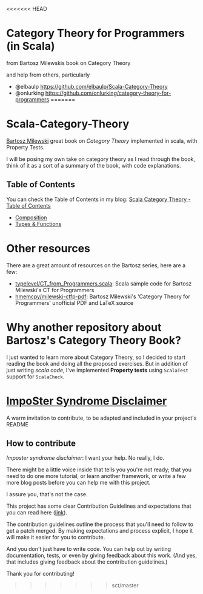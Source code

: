 <<<<<<< HEAD
# Category Theory for Programmers (in Scala)
from Bartosz Milewskis book on Category Theory 

and help from others, particularly 
- @elbaulp https://github.com/elbaulp/Scala-Category-Theory
- @onlurking https://github.com/onlurking/category-theory-for-programmers 
=======
# Scala-Category-Theory

[Bartosz Milewski](https://bartoszmilewski.com/2014/10/28/category-theory-for-programmers-the-preface/) great book on *Category Theory* implemented in scala, with Property Tests.

I will be posing my own take on category theory as I read through the book, think of it as a sort of a summary of the book, with code explanations.

## Table of Contents

You can check the Table of Contents in my blog: [Scala Category Theory - Table of Contents](https://elbauldelprogramador.com/en/scala-category-theory/)

- [Composition](https://elbauldelprogramador.com/en/scala-category-theory-composition/)
- [Types & Functions](https://elbauldelprogramador.com/en/scala-category-theory-types/)

# Other resources

There are a great amount of resources on the Bartosz series, here are a few:

- [typelevel/CT\_from\_Programmers.scala](https://github.com/typelevel/CT_from_Programmers.scala/tree/master/src/main/tut): Scala sample code for Bartosz Milewski's CT for Programmers
- [hmemcpy/milewski-ctfp-pdf](https://github.com/hmemcpy/milewski-ctfp-pdf): Bartosz Milewski's 'Category Theory for Programmers' unofficial PDF and LaTeX source

# Why another repository about Bartosz's Category Theory Book?

I just wanted to learn more about Category Theory, so I decided to start reading the book and doing all the proposed exercises. But in addition of just writing _scala code_, I've implemented **Property tests** using `ScalaTest` support for `ScalaCheck`.

# [ImpoSter Syndrome Disclaimer](https://github.com/adriennefriend/imposter-syndrome-disclaimer)
A warm invitation to contribute, to be adapted and included in your project's README

## How to contribute

*Imposter syndrome disclaimer*: I want your help. No really, I do.

There might be a little voice inside that tells you you're not ready; that you need to do one more tutorial, or learn another framework, or write a few more blog posts before you can help me with this project.

I assure you, that's not the case.

This project has some clear Contribution Guidelines and expectations that you can read here ([link](.github/CONTRIBUTING.md)).

The contribution guidelines outline the process that you'll need to follow to get a patch merged. By making expectations and process explicit, I hope it will make it easier for you to contribute.

And you don't just have to write code. You can help out by writing documentation, tests, or even by giving feedback about this work. (And yes, that includes giving feedback about the contribution guidelines.)

Thank you for contributing!
>>>>>>> sct/master
